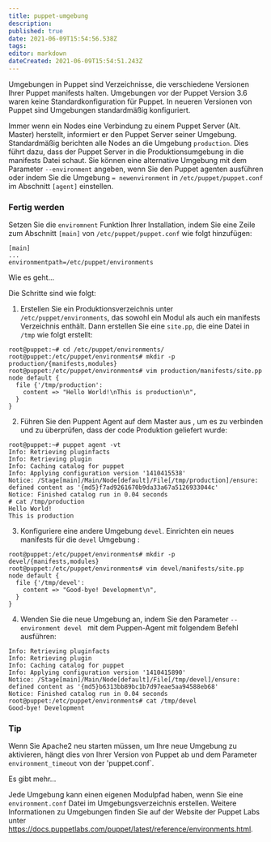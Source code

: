 ```yaml
---
title: puppet-umgebung
description: 
published: true
date: 2021-06-09T15:54:56.538Z
tags: 
editor: markdown
dateCreated: 2021-06-09T15:54:51.243Z
---
```


Umgebungen in Puppet sind Verzeichnisse, die verschiedene Versionen Ihrer Puppet manifests halten. 
Umgebungen vor der Puppet Version 3.6 waren keine Standardkonfiguration für Puppet. 
In neueren Versionen von Puppet sind Umgebungen standardmäßig konfiguriert.

Immer wenn ein Nodes eine Verbindung zu einem Puppet Server (Alt. Master) herstellt, informiert er den Puppet Server seiner Umgebung. Standardmäßig berichten alle Nodes an die Umgebung `production`. 
Dies führt dazu, dass der Puppet Server in die Produktionsumgebung in die manifests Datei schaut. 
Sie können eine alternative Umgebung mit dem Parameter `--environment` angeben, wenn Sie den Puppet agenten ausführen oder indem Sie die Umgebung `= newenvironment` in `/etc/puppet/puppet.conf` im Abschnitt `[agent]` einstellen.

### Fertig werden

Setzen Sie die `enviromnent` Funktion Ihrer Installation, indem Sie eine Zeile zum Abschnitt `[main]` von `/etc/puppet/puppet.conf` wie folgt hinzufügen:

```
[main]
...
environmentpath=/etc/puppet/environments
```

Wie es geht...

Die Schritte sind wie folgt:

1. Erstellen Sie ein Produktionsverzeichnis unter `/etc/puppet/environments`, das sowohl ein Modul als auch ein manifests Verzeichnis enthält. 
Dann erstellen Sie eine `site.pp`, die eine Datei in `/tmp` wie folgt erstellt:
```
root@puppet:~# cd /etc/puppet/environments/
root@puppet:/etc/puppet/environments# mkdir -p production/{manifests,modules}
root@puppet:/etc/puppet/environments# vim production/manifests/site.pp
node default {
  file {'/tmp/production':
    content => "Hello World!\nThis is production\n",
  }
}
```

2. Führen Sie den  Puppent Agent auf dem Master aus , um es zu verbinden und zu überprüfen, dass der code Produktion geliefert wurde:
```
root@puppet:~# puppet agent -vt
Info: Retrieving pluginfacts
Info: Retrieving plugin
Info: Caching catalog for puppet
Info: Applying configuration version '1410415538'
Notice: /Stage[main]/Main/Node[default]/File[/tmp/production]/ensure: defined content as '{md5}f7ad9261670b9da33a67a5126933044c'
Notice: Finished catalog run in 0.04 seconds
# cat /tmp/production
Hello World!
This is production
```

3. Konfiguriere eine andere Umgebung `devel`. Einrichten ein neues manifests für die `devel` Umgebung :
```
root@puppet:/etc/puppet/environments# mkdir -p devel/{manifests,modules}
root@puppet:/etc/puppet/environments# vim devel/manifests/site.pp
node default {
  file {'/tmp/devel':
    content => "Good-bye! Development\n",
  }
}
```

4. Wenden Sie die neue Umgebung an, indem Sie den Parameter `--environment devel ` mit dem Puppen-Agent mit folgendem Befehl ausführen:
```root@puppet:/etc/puppet/environments# puppet agent -vt --environment devel
Info: Retrieving pluginfacts
Info: Retrieving plugin
Info: Caching catalog for puppet
Info: Applying configuration version '1410415890'
Notice: /Stage[main]/Main/Node[default]/File[/tmp/devel]/ensure: defined content as '{md5}b6313bb89bc1b7d97eae5aa94588eb68'
Notice: Finished catalog run in 0.04 seconds
root@puppet:/etc/puppet/environments# cat /tmp/devel
Good-bye! Development

```


### Tip
Wenn Sie Apache2 neu starten müssen, um Ihre neue Umgebung zu aktivieren, hängt dies von Ihrer Version von Puppet ab  und dem Parameter `environment_timeout` von der  'puppet.conf`.

Es gibt mehr...

Jede Umgebung kann einen eigenen Modulpfad haben, wenn Sie eine `environment.conf` Datei im Umgebungsverzeichnis erstellen. 
Weitere Informationen zu Umgebungen finden Sie auf der Website der Puppet Labs unter https://docs.puppetlabs.com/puppet/latest/reference/environments.html.

